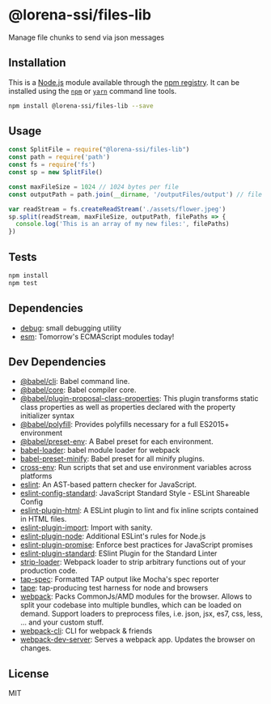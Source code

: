 # @lorena-ssi/files-lib

Manage file chunks to send via json messages

## Installation

This is a [Node.js](https://nodejs.org/) module available through the 
[npm registry](https://www.npmjs.com/). It can be installed using the 
[`npm`](https://docs.npmjs.com/getting-started/installing-npm-packages-locally)
or 
[`yarn`](https://yarnpkg.com/en/)
command line tools.

```sh
npm install @lorena-ssi/files-lib --save
```

## Usage

```js
const SplitFile = require("@lorena-ssi/files-lib")
const path = require('path')
const fs = require('fs')
const sp = new SplitFile()

const maxFileSize = 1024 // 1024 bytes per file
const outputPath = path.join(__dirname, '/outputFiles/output') // file path partition's prefix

var readStream = fs.createReadStream('./assets/flower.jpeg')
sp.split(readStream, maxFileSize, outputPath, filePaths => {
  console.log('This is an array of my new files:', filePaths)
})

```

## Tests

```sh
npm install
npm test
```

## Dependencies

- [debug](https://ghub.io/debug): small debugging utility
- [esm](https://ghub.io/esm): Tomorrow&#39;s ECMAScript modules today!

## Dev Dependencies

- [@babel/cli](https://ghub.io/@babel/cli): Babel command line.
- [@babel/core](https://ghub.io/@babel/core): Babel compiler core.
- [@babel/plugin-proposal-class-properties](https://ghub.io/@babel/plugin-proposal-class-properties): This plugin transforms static class properties as well as properties declared with the property initializer syntax
- [@babel/polyfill](https://ghub.io/@babel/polyfill): Provides polyfills necessary for a full ES2015+ environment
- [@babel/preset-env](https://ghub.io/@babel/preset-env): A Babel preset for each environment.
- [babel-loader](https://ghub.io/babel-loader): babel module loader for webpack
- [babel-preset-minify](https://ghub.io/babel-preset-minify): Babel preset for all minify plugins.
- [cross-env](https://ghub.io/cross-env): Run scripts that set and use environment variables across platforms
- [eslint](https://ghub.io/eslint): An AST-based pattern checker for JavaScript.
- [eslint-config-standard](https://ghub.io/eslint-config-standard): JavaScript Standard Style - ESLint Shareable Config
- [eslint-plugin-html](https://ghub.io/eslint-plugin-html): A ESLint plugin to lint and fix inline scripts contained in HTML files.
- [eslint-plugin-import](https://ghub.io/eslint-plugin-import): Import with sanity.
- [eslint-plugin-node](https://ghub.io/eslint-plugin-node): Additional ESLint&#39;s rules for Node.js
- [eslint-plugin-promise](https://ghub.io/eslint-plugin-promise): Enforce best practices for JavaScript promises
- [eslint-plugin-standard](https://ghub.io/eslint-plugin-standard): ESlint Plugin for the Standard Linter
- [strip-loader](https://ghub.io/strip-loader): Webpack loader to strip arbitrary functions out of your production code.
- [tap-spec](https://ghub.io/tap-spec): Formatted TAP output like Mocha&#39;s spec reporter
- [tape](https://ghub.io/tape): tap-producing test harness for node and browsers
- [webpack](https://ghub.io/webpack): Packs CommonJs/AMD modules for the browser. Allows to split your codebase into multiple bundles, which can be loaded on demand. Support loaders to preprocess files, i.e. json, jsx, es7, css, less, ... and your custom stuff.
- [webpack-cli](https://ghub.io/webpack-cli): CLI for webpack &amp; friends
- [webpack-dev-server](https://ghub.io/webpack-dev-server): Serves a webpack app. Updates the browser on changes.

## License

MIT
